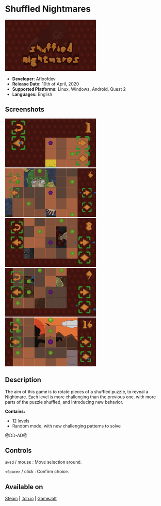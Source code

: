 # Shuffled Nightmares

![Shuffled Nightmares icon](/images/shuffled_nightmares/cover.png "Shuffled Nightmares cover")

* **Developer:** Afloofdev
* **Release Date:** 10th of April, 2020
* **Supported Platforms:** Linux, Windows, Android, Quest 2
* **Languages:** English

## Screenshots

![Shuffled Nightmares screenshot 1](/images/shuffled_nightmares/screenshot_0.png "Screenshot 1")
![Shuffled Nightmares screenshot 2](/images/shuffled_nightmares/screenshot_1.png "Screenshot 2")
![Shuffled Nightmares screenshot 3](/images/shuffled_nightmares/screenshot_2.png "Screenshot 3")
![Shuffled Nightmares screenshot 4](/images/shuffled_nightmares/screenshot_3.png "Screenshot 4")
![Shuffled Nightmares screenshot 5](/images/shuffled_nightmares/screenshot_4.png "Screenshot 5")

## Description

The aim of this game is to rotate pieces of a shuffled puzzle, to reveal a Nightmare. Each level is more challenging than the previous one, with more parts of the puzzle shuffled, and introducing new behavior.

**Contains:**

* 12 levels
* Random mode, with new challenging patterns to solve

@DD-AD@

## Controls

`awsd` / mouse : Move selection around.

`<Space>` / click : Confirm choice.

## Available on

<a class="button" href="https://store.steampowered.com/app/1289510">Steam</a> |
<a class="button" href="https://afloofdev.itch.io/shuffled-nightmares">itch.io</a> |
<a class="button" href="https://gamejolt.com/games/shuffled_nightmares/484001">GameJolt</a>
